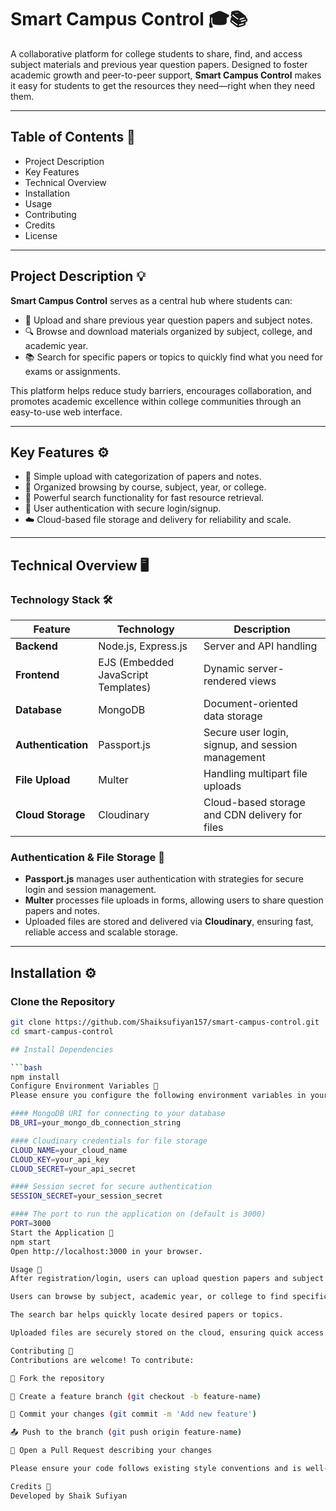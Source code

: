 # Smart Campus Control 🎓📚

A collaborative platform for college students to share, find, and access subject materials and previous year question papers. Designed to foster academic growth and peer-to-peer support, **Smart Campus Control** makes it easy for students to get the resources they need—right when they need them.

---

## Table of Contents 📑
- Project Description
- Key Features
- Technical Overview
- Installation
- Usage
- Contributing
- Credits
- License

---

## Project Description 💡
**Smart Campus Control** serves as a central hub where students can:

- 📄 Upload and share previous year question papers and subject notes.
- 🔍 Browse and download materials organized by subject, college, and academic year.
- 📚 Search for specific papers or topics to quickly find what you need for exams or assignments.

This platform helps reduce study barriers, encourages collaboration, and promotes academic excellence within college communities through an easy-to-use web interface.

---

## Key Features ⚙️
- 📝 Simple upload with categorization of papers and notes.
- 📂 Organized browsing by course, subject, year, or college.
- 🔎 Powerful search functionality for fast resource retrieval.
- 🔐 User authentication with secure login/signup.
- ☁️ Cloud-based file storage and delivery for reliability and scale.

---

## Technical Overview 🖥️

### Technology Stack 🛠️
| Feature            | Technology             | Description                              |
|--------------------|------------------------|------------------------------------------|
| **Backend**        | Node.js, Express.js    | Server and API handling                  |
| **Frontend**       | EJS (Embedded JavaScript Templates) | Dynamic server-rendered views            |
| **Database**       | MongoDB                | Document-oriented data storage           |
| **Authentication** | Passport.js            | Secure user login, signup, and session management |
| **File Upload**    | Multer                 | Handling multipart file uploads          |
| **Cloud Storage**  | Cloudinary             | Cloud-based storage and CDN delivery for files |

### Authentication & File Storage 🔐
- **Passport.js** manages user authentication with strategies for secure login and session management.
- **Multer** processes file uploads in forms, allowing users to share question papers and notes.
- Uploaded files are stored and delivered via **Cloudinary**, ensuring fast, reliable access and scalable storage.

---

## Installation ⚙️

### Clone the Repository
```bash
git clone https://github.com/Shaiksufiyan157/smart-campus-control.git
cd smart-campus-control

## Install Dependencies

```bash
npm install
Configure Environment Variables 🔑
Please ensure you configure the following environment variables in your .env file:

#### MongoDB URI for connecting to your database
DB_URI=your_mongo_db_connection_string

#### Cloudinary credentials for file storage
CLOUD_NAME=your_cloud_name  
CLOUD_KEY=your_api_key  
CLOUD_SECRET=your_api_secret

#### Session secret for secure authentication
SESSION_SECRET=your_session_secret

#### The port to run the application on (default is 3000)
PORT=3000
Start the Application 🚀
npm start
Open http://localhost:3000 in your browser.

Usage 📖
After registration/login, users can upload question papers and subject notes easily.

Users can browse by subject, academic year, or college to find specific resources.

The search bar helps quickly locate desired papers or topics.

Uploaded files are securely stored on the cloud, ensuring quick access anytime.

Contributing 🤝
Contributions are welcome! To contribute:

🍴 Fork the repository

🌱 Create a feature branch (git checkout -b feature-name)

📝 Commit your changes (git commit -m 'Add new feature')

📤 Push to the branch (git push origin feature-name)

🔀 Open a Pull Request describing your changes

Please ensure your code follows existing style conventions and is well-documented.

Credits 👏
Developed by Shaik Sufiyan